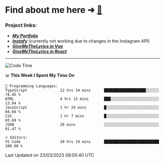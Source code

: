 # Find about me here ➜ [🧑](https://pauabella.dev)

### Project links:
- ***[My Portfolio](https://pauabella.dev)***
- ***[Instafy](https://instafy.me)*** (currently not working due to changes in the Instagram API)
- ***[GiveMeTheLyrics in Vue](https://lyrics.pauabella.dev)***
- ***[GiveMeTheLyrics in React](https://pauabella.dev/GiveMeTheLyrics)***

---
<!--START_SECTION:waka-->
![Code Time](http://img.shields.io/badge/Code%20Time-2%2C024%20hrs%2019%20mins-blue)

📊 **This Week I Spent My Time On** 

```text
💬 Programming Languages: 
TypeScript               22 hrs 34 mins      ███████████████████░░░░░░   74.45 % 
HTML                     4 hrs 13 mins       ███░░░░░░░░░░░░░░░░░░░░░░   13.94 % 
JavaScript               1 hr 24 mins        █░░░░░░░░░░░░░░░░░░░░░░░░   04.66 % 
CSS                      1 hr 7 mins         █░░░░░░░░░░░░░░░░░░░░░░░░   03.69 % 
JSON                     26 mins             ░░░░░░░░░░░░░░░░░░░░░░░░░   01.47 % 

🔥 Editors: 
VS Code                  30 hrs 19 mins      █████████████████████████   100.00 % 
```


 Last Updated on 23/03/2023 08:05:40 UTC
<!--END_SECTION:waka-->
